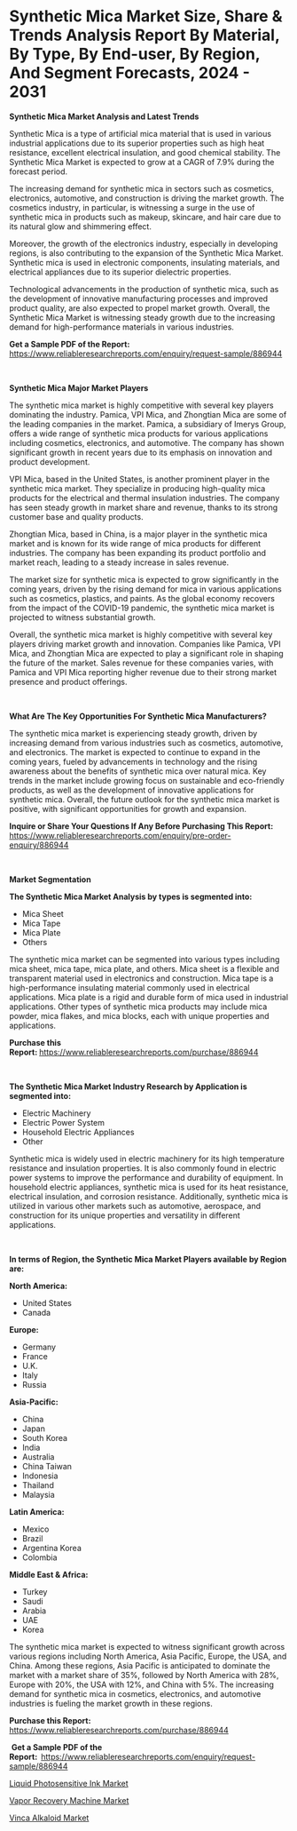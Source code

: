 <p><h1>Synthetic Mica Market Size, Share & Trends Analysis Report By Material, By Type, By End-user, By Region, And Segment Forecasts, 2024 - 2031</h1></p><p><strong>Synthetic Mica Market Analysis and Latest Trends</strong></p>
<p><p>Synthetic Mica is a type of artificial mica material that is used in various industrial applications due to its superior properties such as high heat resistance, excellent electrical insulation, and good chemical stability. The Synthetic Mica Market is expected to grow at a CAGR of 7.9% during the forecast period. </p><p>The increasing demand for synthetic mica in sectors such as cosmetics, electronics, automotive, and construction is driving the market growth. The cosmetics industry, in particular, is witnessing a surge in the use of synthetic mica in products such as makeup, skincare, and hair care due to its natural glow and shimmering effect. </p><p>Moreover, the growth of the electronics industry, especially in developing regions, is also contributing to the expansion of the Synthetic Mica Market. Synthetic mica is used in electronic components, insulating materials, and electrical appliances due to its superior dielectric properties. </p><p>Technological advancements in the production of synthetic mica, such as the development of innovative manufacturing processes and improved product quality, are also expected to propel market growth. Overall, the Synthetic Mica Market is witnessing steady growth due to the increasing demand for high-performance materials in various industries.</p></p>
<p><strong>Get a Sample PDF of the Report:&nbsp;</strong> <a href="https://www.reliableresearchreports.com/enquiry/request-sample/886944">https://www.reliableresearchreports.com/enquiry/request-sample/886944</a></p>
<p>&nbsp;</p>
<p><strong>Synthetic Mica Major Market Players</strong></p>
<p><p>The synthetic mica market is highly competitive with several key players dominating the industry. Pamica, VPI Mica, and Zhongtian Mica are some of the leading companies in the market. Pamica, a subsidiary of Imerys Group, offers a wide range of synthetic mica products for various applications including cosmetics, electronics, and automotive. The company has shown significant growth in recent years due to its emphasis on innovation and product development.</p><p>VPI Mica, based in the United States, is another prominent player in the synthetic mica market. They specialize in producing high-quality mica products for the electrical and thermal insulation industries. The company has seen steady growth in market share and revenue, thanks to its strong customer base and quality products.</p><p>Zhongtian Mica, based in China, is a major player in the synthetic mica market and is known for its wide range of mica products for different industries. The company has been expanding its product portfolio and market reach, leading to a steady increase in sales revenue.</p><p>The market size for synthetic mica is expected to grow significantly in the coming years, driven by the rising demand for mica in various applications such as cosmetics, plastics, and paints. As the global economy recovers from the impact of the COVID-19 pandemic, the synthetic mica market is projected to witness substantial growth.</p><p>Overall, the synthetic mica market is highly competitive with several key players driving market growth and innovation. Companies like Pamica, VPI Mica, and Zhongtian Mica are expected to play a significant role in shaping the future of the market. Sales revenue for these companies varies, with Pamica and VPI Mica reporting higher revenue due to their strong market presence and product offerings.</p></p>
<p>&nbsp;</p>
<p><strong>What Are The Key Opportunities For Synthetic Mica Manufacturers?</strong></p>
<p><p>The synthetic mica market is experiencing steady growth, driven by increasing demand from various industries such as cosmetics, automotive, and electronics. The market is expected to continue to expand in the coming years, fueled by advancements in technology and the rising awareness about the benefits of synthetic mica over natural mica. Key trends in the market include growing focus on sustainable and eco-friendly products, as well as the development of innovative applications for synthetic mica. Overall, the future outlook for the synthetic mica market is positive, with significant opportunities for growth and expansion.</p></p>
<p><strong>Inquire or Share Your Questions If Any Before Purchasing This Report:</strong> <a href="https://www.reliableresearchreports.com/enquiry/pre-order-enquiry/886944">https://www.reliableresearchreports.com/enquiry/pre-order-enquiry/886944</a></p>
<p>&nbsp;</p>
<p><strong>Market Segmentation</strong></p>
<p><strong>The Synthetic Mica Market Analysis by types is segmented into:</strong></p>
<p><ul><li>Mica Sheet</li><li>Mica Tape</li><li>Mica Plate</li><li>Others</li></ul></p>
<p><p>The synthetic mica market can be segmented into various types including mica sheet, mica tape, mica plate, and others. Mica sheet is a flexible and transparent material used in electronics and construction. Mica tape is a high-performance insulating material commonly used in electrical applications. Mica plate is a rigid and durable form of mica used in industrial applications. Other types of synthetic mica products may include mica powder, mica flakes, and mica blocks, each with unique properties and applications.</p></p>
<p><strong>Purchase this Report:&nbsp;</strong><a href="https://www.reliableresearchreports.com/purchase/886944">https://www.reliableresearchreports.com/purchase/886944</a></p>
<p>&nbsp;</p>
<p><strong>The Synthetic Mica Market Industry Research by Application is segmented into:</strong></p>
<p><ul><li>Electric Machinery</li><li>Electric Power System</li><li>Household Electric Appliances</li><li>Other</li></ul></p>
<p><p>Synthetic mica is widely used in electric machinery for its high temperature resistance and insulation properties. It is also commonly found in electric power systems to improve the performance and durability of equipment. In household electric appliances, synthetic mica is used for its heat resistance, electrical insulation, and corrosion resistance. Additionally, synthetic mica is utilized in various other markets such as automotive, aerospace, and construction for its unique properties and versatility in different applications.</p></p>
<p>&nbsp;</p>
<p><strong>In terms of Region, the Synthetic Mica Market Players available by Region are:</strong></p>
<p>
    <p> <strong> North America: </strong>
        <ul>
            <li>United States</li>
            <li>Canada</li>
        </ul>
        </p> 
    <p> <strong> Europe: </strong>
        <ul>
            <li>Germany</li>
            <li>France</li>
            <li>U.K.</li>
            <li>Italy</li>
            <li>Russia</li>
        </ul>
        </p> 
    <p> <strong> Asia-Pacific: </strong>
        <ul>
            <li>China</li>
            <li>Japan</li>
            <li>South Korea</li>
            <li>India</li>
            <li>Australia</li>
            <li>China Taiwan</li>
            <li>Indonesia</li>
            <li>Thailand</li>
            <li>Malaysia</li>
        </ul>
        </p> 
    <p> <strong> Latin America: </strong>
        <ul>
            <li>Mexico</li>
            <li>Brazil</li>
            <li>Argentina Korea</li>
            <li>Colombia</li>
        </ul>
        </p> 
    <p> <strong> Middle East & Africa: </strong>
        <ul>
            <li>Turkey</li>
            <li>Saudi</li>
            <li>Arabia</li>
            <li>UAE</li>
            <li>Korea</li>
        </ul>
    </p>
    </p>
<p><p>The synthetic mica market is expected to witness significant growth across various regions including North America, Asia Pacific, Europe, the USA, and China. Among these regions, Asia Pacific is anticipated to dominate the market with a market share of 35%, followed by North America with 28%, Europe with 20%, the USA with 12%, and China with 5%. The increasing demand for synthetic mica in cosmetics, electronics, and automotive industries is fueling the market growth in these regions.</p></p>
<p><strong>Purchase this Report: </strong><a href="https://www.reliableresearchreports.com/purchase/886944">https://www.reliableresearchreports.com/purchase/886944</a></p>
<p>&nbsp;<strong>Get a Sample PDF of the Report:&nbsp;&nbsp;</strong><a href="https://www.reliableresearchreports.com/enquiry/request-sample/886944">https://www.reliableresearchreports.com/enquiry/request-sample/886944</a></p>
<p><strong></strong></p>
<p><p><a href="https://view.publitas.com/reportprime-1/liquid-photosensitive-ink-market-size-market-share-and-global-market-analysis-report-2023-2030/">Liquid Photosensitive Ink Market</a></p><p><a href="https://view.publitas.com/reportprime-1/vapor-recovery-machine-market-research-report-forecasted-for-period-from-2023-2030-by-market-type-market-application-and-region/">Vapor Recovery Machine Market</a></p><p><a href="https://github.com/nathandecarvalho/Market-Research-Report-List-2/blob/main/vinca-alkaloid-market.md">Vinca Alkaloid Market</a></p></p>